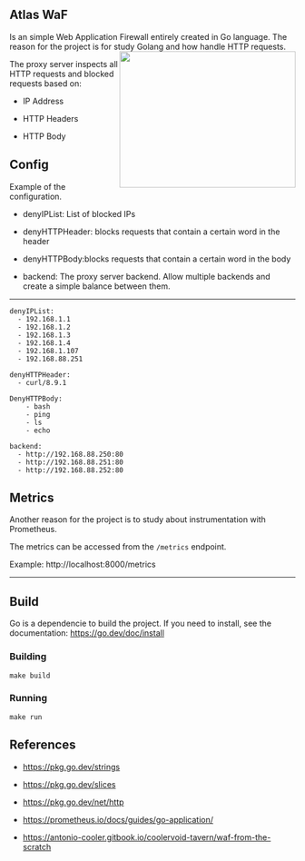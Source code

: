 ## Atlas WaF

Is an simple Web Application Firewall entirely created in Go language.
The reason for the project is for study Golang and how handle HTTP requests.
<img align="right" width="310" height="240" src="https://raw.githubusercontent.com/nulldutra/atlas/main/.logo/logo.png">

The proxy server inspects all HTTP requests and blocked requests based on:

* IP Address

* HTTP Headers

* HTTP Body

## Config

Example of the configuration.

* denyIPList: List of blocked IPs

* denyHTTPHeader: blocks requests that contain a certain word in the header

* denyHTTPBody:blocks requests that contain a certain word in the body

* backend: The proxy server backend. Allow multiple backends and create a simple balance between them.

<hr>


```
denyIPList:
  - 192.168.1.1
  - 192.168.1.2
  - 192.168.1.3
  - 192.168.1.4
  - 192.168.1.107
  - 192.168.88.251

denyHTTPHeader:
  - curl/8.9.1

DenyHTTPBody:
    - bash
    - ping
    - ls
    - echo

backend:
  - http://192.168.88.250:80
  - http://192.168.88.251:80
  - http://192.168.88.252:80
```

## Metrics

Another reason for the project is to study about instrumentation with Prometheus.

The metrics can be accessed from the `/metrics` endpoint.

Example: http://localhost:8000/metrics

<hr>

## Build

Go is a dependencie to build the project. If you need to install, see the documentation: https://go.dev/doc/install


### Building

```
make build
```

### Running

```
make run
```

## References

* https://pkg.go.dev/strings

* https://pkg.go.dev/slices

* https://pkg.go.dev/net/http

* https://prometheus.io/docs/guides/go-application/

* https://antonio-cooler.gitbook.io/coolervoid-tavern/waf-from-the-scratch
